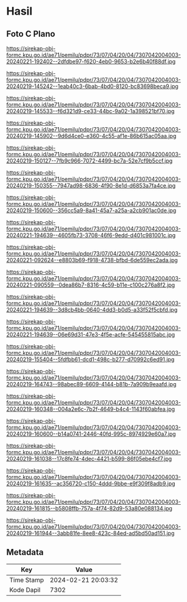 # Hasil

## Foto C Plano

https://sirekap-obj-formc.kpu.go.id/ae71/pemilu/pdpr/73/07/04/20/04/7307042004003-20240221-192402--2dfdbe97-f620-4eb0-9653-b2e6b40f88df.jpg

https://sirekap-obj-formc.kpu.go.id/ae71/pemilu/pdpr/73/07/04/20/04/7307042004003-20240219-145242--1eab40c3-6bab-4bd0-8120-bc83698beca9.jpg

https://sirekap-obj-formc.kpu.go.id/ae71/pemilu/pdpr/73/07/04/20/04/7307042004003-20240219-145533--f6d321d9-ce33-44bc-9a02-1a398521bf70.jpg

https://sirekap-obj-formc.kpu.go.id/ae71/pemilu/pdpr/73/07/04/20/04/7307042004003-20240219-145902--9d6d4ce0-e360-4c55-af1e-86b615ac05aa.jpg

https://sirekap-obj-formc.kpu.go.id/ae71/pemilu/pdpr/73/07/04/20/04/7307042004003-20240219-150127--7fb9c966-7072-4499-bc7a-52e7cf9b5ccf.jpg

https://sirekap-obj-formc.kpu.go.id/ae71/pemilu/pdpr/73/07/04/20/04/7307042004003-20240219-150355--7947ad98-6836-4f90-8e1d-d6853a7fa4ce.jpg

https://sirekap-obj-formc.kpu.go.id/ae71/pemilu/pdpr/73/07/04/20/04/7307042004003-20240219-150600--356cc5a9-8a41-45a7-a25a-a2cb901ac0de.jpg

https://sirekap-obj-formc.kpu.go.id/ae71/pemilu/pdpr/73/07/04/20/04/7307042004003-20240221-194639--4605fb73-3708-46f6-9edd-d401c981001c.jpg

https://sirekap-obj-formc.kpu.go.id/ae71/pemilu/pdpr/73/07/04/20/04/7307042004003-20240221-092624--e8803b69-f918-4738-bfbd-6de559ec2ada.jpg

https://sirekap-obj-formc.kpu.go.id/ae71/pemilu/pdpr/73/07/04/20/04/7307042004003-20240221-090559--0dea86b7-8316-4c59-b11e-c100c276a8f2.jpg

https://sirekap-obj-formc.kpu.go.id/ae71/pemilu/pdpr/73/07/04/20/04/7307042004003-20240221-194639--3d8cb4bb-0640-4dd3-b0d5-a33f52f5cbfd.jpg

https://sirekap-obj-formc.kpu.go.id/ae71/pemilu/pdpr/73/07/04/20/04/7307042004003-20240221-194639--06e69d31-47e3-4f5e-acfe-545455815abc.jpg

https://sirekap-obj-formc.kpu.go.id/ae71/pemilu/pdpr/73/07/04/20/04/7307042004003-20240219-155404--5fdfbb61-dcd1-498c-b277-d70992c6ed91.jpg

https://sirekap-obj-formc.kpu.go.id/ae71/pemilu/pdpr/73/07/04/20/04/7307042004003-20240219-164743--98abec89-6609-4144-b81b-7a909b9eaafd.jpg

https://sirekap-obj-formc.kpu.go.id/ae71/pemilu/pdpr/73/07/04/20/04/7307042004003-20240219-160348--004a2e6c-7b2f-4649-b4c4-1143f60abfea.jpg

https://sirekap-obj-formc.kpu.go.id/ae71/pemilu/pdpr/73/07/04/20/04/7307042004003-20240219-160600--b14a0741-2446-40fd-995c-8974929e60a7.jpg

https://sirekap-obj-formc.kpu.go.id/ae71/pemilu/pdpr/73/07/04/20/04/7307042004003-20240219-161038--17c8fe74-4dec-4421-b599-86f05ebe4cf7.jpg

https://sirekap-obj-formc.kpu.go.id/ae71/pemilu/pdpr/73/07/04/20/04/7307042004003-20240219-161635--ac356720-c150-4ddd-9bbe-e9f309f8adb9.jpg

https://sirekap-obj-formc.kpu.go.id/ae71/pemilu/pdpr/73/07/04/20/04/7307042004003-20240219-161815--b5808ffb-757a-4f74-82d9-53a80e088134.jpg

https://sirekap-obj-formc.kpu.go.id/ae71/pemilu/pdpr/73/07/04/20/04/7307042004003-20240219-161944--3abb81fe-8ee8-423c-84ed-ad5bd50ad151.jpg


## Metadata

| Key        | Value               |
| ---------- | ------------------- |
| Time Stamp | 2024-02-21 20:03:32 |
| Kode Dapil | 7302                |



